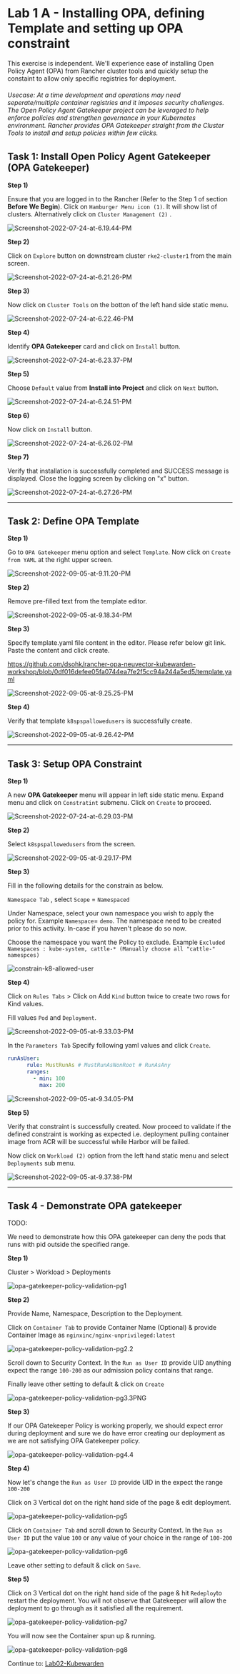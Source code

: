 # Lab 1 A - Installing OPA, defining Template and setting up OPA constraint

This exercise is independent. We'll experience ease of installing Open Policy Agent (OPA) from Rancher cluster tools and quickly setup the constaint to allow only specific registries for deployment. 

###### Usecase: At a time development and operations may need seperate/multiple container registries and it imposes security challenges. The Open Policy Agent Gatekeeper project can be leveraged to help enforce policies and strengthen governance in your Kubernetes environment. Rancher provides OPA Gatekeeper straight from the Cluster Tools to install and setup policies within few clicks. 



## Task 1: Install Open Policy Agent Gatekeeper (OPA Gatekeeper) 

**Step 1)** 

Ensure that you are logged in to the Rancher (Refer to the Step 1 of section **Before We Begin**). Click on `Hamburger Menu icon (1)`. It will show list of clusters. Alternatively click on `Cluster Management (2)` .

![Screenshot-2022-07-24-at-6.19.44-PM](../images/Screenshot-2022-07-24-at-6.19.44-PM.png)

**Step 2)** 

Click on `Explore` button on downstream cluster `rke2-cluster1` from the main screen.

![Screenshot-2022-07-24-at-6.21.26-PM](../images/Screenshot-2022-07-24-at-6.21.26-PM.png)

**Step 3)** 

Now click on `Cluster Tools` on the botton of the left hand side static menu.  

![Screenshot-2022-07-24-at-6.22.46-PM](../images/Screenshot-2022-07-24-at-6.22.46-PM.png)



**Step 4)** 

Identify **OPA Gatekeeper** card and click on `Install` button. 

![Screenshot-2022-07-24-at-6.23.37-PM](../images/Screenshot-2022-07-24-at-6.23.37-PM.png)



**Step 5)** 

Choose `Default` value from **Install into Project** and click on `Next` button. 

![Screenshot-2022-07-24-at-6.24.51-PM](../images/Screenshot-2022-07-24-at-6.24.51-PM.png)



**Step 6)** 

Now click on `Install` button. 

![Screenshot-2022-07-24-at-6.26.02-PM](../images/Screenshot-2022-07-24-at-6.26.02-PM.png)



**Step 7)** 

Verify that installation is successfully completed and SUCCESS message is displayed. Close the logging screen by clicking on "x" button.  

![Screenshot-2022-07-24-at-6.27.26-PM](../images/Screenshot-2022-07-24-at-6.27.26-PM.png)





----



## Task 2: Define OPA Template

**Step 1)** 

Go to `OPA Gatekeeper` menu option and select `Template`. Now click on `Create from YAML` at the right upper screen. 

![Screenshot-2022-09-05-at-9.11.20-PM](../images/Screenshot-2022-09-05-at-9.11.20-PM.png)

**Step 2)** 

Remove pre-filled text from the template editor. 

![Screenshot-2022-09-05-at-9.18.34-PM](../images/Screenshot-2022-09-05-at-9.18.34-PM.png)

**Step 3)** 

Specify template.yaml file content in the editor. Please refer below git link. Paste the content and click create.

https://github.com/dsohk/rancher-opa-neuvector-kubewarden-workshop/blob/0df016defee05fa0744ea7fe2f5cc94a244a5ed5/template.yaml

![Screenshot-2022-09-05-at-9.25.25-PM](../images/Screenshot-2022-09-05-at-9.25.25-PM.png)

**Step 4)** 

Verify that template `k8spspallowedusers` is successfully create. 

![Screenshot-2022-09-05-at-9.26.42-PM](../images/Screenshot-2022-09-05-at-9.26.42-PM.png)



----



## Task 3: Setup OPA Constraint

**Step 1)** 

A new **OPA Gatekeeper** menu will appear in left side static menu. Expand menu and click on `Constratint` submenu. Click on `Create` to proceed. 

![Screenshot-2022-07-24-at-6.29.03-PM](../images/Screenshot-2022-07-24-at-6.29.03-PM.png)



**Step 2)** 

Select `k8spspallowedusers` from the screen. 

![Screenshot-2022-09-05-at-9.29.17-PM](../images/Screenshot-2022-09-05-at-9.29.17-PM.png)

**Step 3)** 

Fill in the following details for the constrain as below. 

`Namespace Tab` , select `Scope` = `Namespaced`

Under Namespace, select your own namespace you wish to apply the policy for. Example  `Namespace`= `demo`. The namespace need to be created prior to this activity. In-case if you haven't please do so now.  

Choose the namespace you want the Policy to exclude.  Example `Excluded Namespaces : kube-system, cattle-* (Manually choose all "cattle-" namespces)`

![constrain-k8-allowed-user](../images/constrain-k8-allowed-user.PNG)

**Step 4)** 

Click on `Rules Tabs` > Click on Add `Kind` button twice to create two rows for Kind values. 

Fill values `Pod` and `Deployment`. 

![Screenshot-2022-09-05-at-9.33.03-PM](../images/Screenshot-2022-09-05-at-9.33.03-PM.png)

In the `Parameters Tab` Specify following yaml values and click `Create`.  

```yaml
runAsUser:
      rule: MustRunAs # MustRunAsNonRoot # RunAsAny 
      ranges:
        - min: 100
          max: 200
```

![Screenshot-2022-09-05-at-9.34.05-PM](../images/Screenshot-2022-09-05-at-9.34.05-PM.png)

**Step 5)** 

Verify that constraint is successfully created. Now proceed to validate if the defined constraint is working as expected i.e. deployment pulling container image from ACR will be successful while Harbor will be failed. 

Now click on `Workload (2)` option from the left hand static menu and select `Deployments` sub menu. 

![Screenshot-2022-09-05-at-9.37.38-PM](../images/Screenshot-2022-09-05-at-9.37.38-PM.png)

----



## Task 4 - Demonstrate OPA gatekeeper

TODO: 

We need to demonstrate how this OPA gatekeeper can deny the pods that runs with pid outside the specified range.

**Step 1)**

Cluster > Workload > Deployments

![opa-gatekeeper-policy-validation-pg1](../images/opa-gatekeeper-policy-validation-pg1.PNG)

**Step 2)** 

Provide Name, Namespace, Description to the Deployment.

Click on `Container Tab`  to provide Container Name (Optional) & provide Container Image as `nginxinc/nginx-unprivileged:latest`

![opa-gatekeeper-policy-validation-pg2.2](../images/opa-gatekeeper-policy-validation-pg2.2.PNG)

Scroll down to Security Context. In the `Run as User ID` provide UID anything expect the range `100-200` as our admission policy contains that range. 

Finally leave other setting to default & click on `Create` 

![opa-gatekeeper-policy-validation-pg3.3PNG](../images/opa-gatekeeper-policy-validation-pg3.3PNG.PNG)

**Step 3)** 

If our OPA Gatekeeper Policy is working properly, we should expect error during deployment and sure we do have error creating our deployment as we are not satisfying OPA Gatekeeper policy. 

![opa-gatekeeper-policy-validation-pg4.4](../images/opa-gatekeeper-policy-validation-pg4.4.PNG)



**Step 4)** 

Now let's change the `Run as User ID` provide UID in the expect the range `100-200`

Click on 3 Vertical dot on the right hand side of the page & edit deployment.

![opa-gatekeeper-policy-validation-pg5](../images/opa-gatekeeper-policy-validation-pg5.png)



Click on `Container Tab`  and scroll down to Security Context. In the `Run as User ID` put the value `100` or any value of your choice in the range of `100-200`

![opa-gatekeeper-policy-validation-pg6](../images/opa-gatekeeper-policy-validation-pg6.png)

Leave other setting to default & click on `Save`.

**Step 5)** 

Click on 3 Vertical dot on the right hand side of the page & hit `Redeploy`to restart the deployment. You will not observe that Gatekeeper will allow the deployment to go through as it satisfied all the requirement.

 ![opa-gatekeeper-policy-validation-pg7](../images/opa-gatekeeper-policy-validation-pg7.png)

You will now see the Container spun up & running. 

![opa-gatekeeper-policy-validation-pg8](../images/opa-gatekeeper-policy-validation-pg8.png)





Continue to: [Lab02-Kubewarden](https://github.com/dsohk/rancher-private-registry-workshop/blob/main/docs/Lab02-Kubewarden.md)



